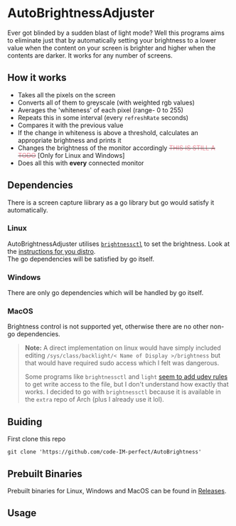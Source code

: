 # AutoBrightnessAdjuster
Ever got blinded by a sudden blast of light mode? Well this programs aims to eliminate just that by automatically setting your brightness to a lower value when the content on your screen is brighter and higher when the contents are darker. It works for any number of screens.

<!-- #### Note: This project is not complete yet, this will only analyze your screen(s) and determine what your brightness should be -->

## How it works
- Takes all the pixels on the screen
- Converts all of them to greyscale (with weighted rgb values)
- Averages the 'whiteness' of each pixel (range- 0 to 255)
- Repeats this in some interval (every `refreshRate` seconds)
- Compares it with the previous value
- If the change in whiteness is above a threshold, calculates an appropriate brightness and prints it
- Changes the brightness of the monitor accordingly ~~<span style="color:#ed8796">THIS IS STILL A TODO</span>~~ [Only for Linux and Windows]
- Does all this with **every** connected monitor

## Dependencies
There is a screen capture liibrary as a go library but go would satisfy it automatically. 
### Linux
AutoBrightnessAdjuster utilises [`brightnessctl`](https://github.com/Hummer12007/brightnessctl) to set the brightness. Look at the [instructions for you distro](https://github.com/Hummer12007/brightnessctl#installation).\
The go dependencies will be satisfied by go itself.

<!-- #### Arch
```
sudo pacman -S brightnessctl
```
#### Debian / Ubuntu
```
sudo apt install brightnessctl
```
#### Redhat based distros (Fedora / opensuse)
```
sudo dnf install brightnessctl
``` -->

### Windows
There are only go dependencies which will be handled by go itself.

### MacOS
Brightness control is not supported yet, otherwise there are no other non-go dependencies.

> **Note:** A direct implementation on linux would have simply included editing `/sys/class/backlight/< Name of Display >/brightness` but that would have required sudo access which I felt was dangerous.
>
>Some programs like `brightnessctl` and `light` [seem to add udev rules](https://wiki.archlinux.org/title/Backlight#Backlight_utilities) to get write access to the file, but I don't understand how exactly that works. I decided to go with `brightnessctl` because it is available in the `extra` repo of Arch (plus I already use it lol).

## Buiding
First clone this repo
```
git clone 'https://github.com/code-IM-perfect/AutoBrightness'
```


## Prebuilt Binaries
Prebuilt binaries for Linux, Windows and MacOS can be found in [Releases](https://github.com/code-IM-perfect/AutoBrightness/releases).


## Usage
```

```